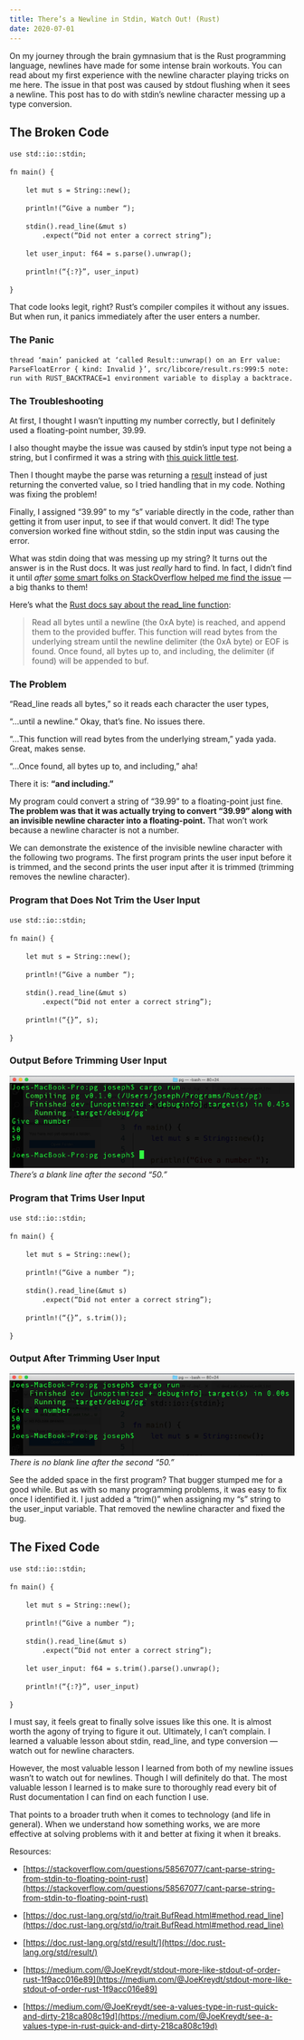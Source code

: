```yaml
---
title: There’s a Newline in Stdin, Watch Out! (Rust)
date: 2020-07-01
---
```


On my journey through the brain gymnasium that is the Rust programming language, newlines have made for some intense brain workouts. You can read about my first experience with the newline character playing tricks on me here. The issue in that post was caused by stdout flushing when it sees a newline. This post has to do with stdin’s newline character messing up a type conversion.

## The Broken Code

    use std::io::stdin;

    fn main() {

        let mut s = String::new();

        println!(“Give a number “);

        stdin().read_line(&mut s)
            .expect(“Did not enter a correct string”);

        let user_input: f64 = s.parse().unwrap();

        println!(“{:?}”, user_input)

    }

That code looks legit, right? Rust’s compiler compiles it without any issues. But when run, it panics immediately after the user enters a number.

### The Panic

    thread ‘main’ panicked at ‘called Result::unwrap() on an Err value: ParseFloatError { kind: Invalid }’, src/libcore/result.rs:999:5 note: run with RUST_BACKTRACE=1 environment variable to display a backtrace.

### The Troubleshooting

At first, I thought I wasn’t inputting my number correctly, but I definitely used a floating-point number, 39.99.

I also thought maybe the issue was caused by stdin’s input type not being a string, but I confirmed it was a string with [this quick little test](/_posts/see-values-type-rust).

Then I thought maybe the parse was returning a [result](https://doc.rust-lang.org/std/result/) instead of just returning the converted value, so I tried handling that in my code. Nothing was fixing the problem!

Finally, I assigned “39.99” to my “s” variable directly in the code, rather than getting it from user input, to see if that would convert. It did! The type conversion worked fine without stdin, so the stdin input was causing the error.

What was stdin doing that was messing up my string? It turns out the answer is in the Rust docs. It was just *really* hard to find. In fact, I didn’t find it until *after* [some smart folks on StackOverflow helped me find the issue](https://stackoverflow.com/questions/58567077/cant-parse-string-from-stdin-to-floating-point-rust) — a big thanks to them!

Here’s what the [Rust docs say about the read_line function](https://doc.rust-lang.org/std/io/trait.BufRead.html#method.read_line):
> Read all bytes until a newline (the 0xA byte) is reached, and append them to the provided buffer.
> This function will read bytes from the underlying stream until the newline delimiter (the 0xA byte) or EOF is found. Once found, all bytes up to, and including, the delimiter (if found) will be appended to buf.

### The Problem

“Read_line reads all bytes,” so it reads each character the user types,

“…until a newline.” Okay, that’s fine. No issues there.

“…This function will read bytes from the underlying stream,” yada yada. Great, makes sense.

“…Once found, all bytes up to, and including,” aha!

There it is: **“and including.”**

My program could convert a string of “39.99” to a floating-point just fine. **The problem was that it was actually trying to convert “39.99” along with an invisible newline character into a floating-point.** That won’t work because a newline character is not a number.

We can demonstrate the existence of the invisible newline character with the following two programs. The first program prints the user input before it is trimmed, and the second prints the user input after it is trimmed (trimming removes the newline character).

### Program that Does Not Trim the User Input

    use std::io::stdin;

    fn main() {

        let mut s = String::new();

        println!(“Give a number “);

        stdin().read_line(&mut s)
            .expect(“Did not enter a correct string”);

        println!(“{}”, s);

    }

### Output Before Trimming User Input

![There’s a blank line after the second “50.”](/images/NewlineInStdinRust_Img_1.png)*There’s a blank line after the second “50.”*

### Program that Trims User Input

    use std::io::stdin;

    fn main() {

        let mut s = String::new();

        println!(“Give a number “);

        stdin().read_line(&mut s)
            .expect(“Did not enter a correct string”);

        println!(“{}”, s.trim());

    }

### Output After Trimming User Input

![There is no blank line after the second “50.”](/images/NewlineInStdinRust_Img_2.png)*There is no blank line after the second “50.”*

See the added space in the first program? That bugger stumped me for a good while. But as with so many programming problems, it was easy to fix once I identified it. I just added a “trim()” when assigning my “s” string to the user_input variable. That removed the newline character and fixed the bug.

## The Fixed Code

    use std::io::stdin;

    fn main() {

        let mut s = String::new();

        println!(“Give a number “);

        stdin().read_line(&mut s)
            .expect(“Did not enter a correct string”);

        let user_input: f64 = s.trim().parse().unwrap();

        println!(“{:?}”, user_input)

    }

I must say, it feels great to finally solve issues like this one. It is almost worth the agony of trying to figure it out. Ultimately, I can’t complain. I learned a valuable lesson about stdin, read_line, and type conversion — watch out for newline characters.

However, the most valuable lesson I learned from both of my newline issues wasn’t to watch out for newlines. Though I will definitely do that. The most valuable lesson I learned is to make sure to thoroughly read every bit of Rust documentation I can find on each function I use.

That points to a broader truth when it comes to technology (and life in general). When we understand how something works, we are more effective at solving problems with it and better at fixing it when it breaks.

Resources:

* [https://stackoverflow.com/questions/58567077/cant-parse-string-from-stdin-to-floating-point-rust](https://stackoverflow.com/questions/58567077/cant-parse-string-from-stdin-to-floating-point-rust)

* [https://doc.rust-lang.org/std/io/trait.BufRead.html#method.read_line](https://doc.rust-lang.org/std/io/trait.BufRead.html#method.read_line)

* [https://doc.rust-lang.org/std/result/](https://doc.rust-lang.org/std/result/)

* [https://medium.com/@JoeKreydt/stdout-more-like-stdout-of-order-rust-1f9acc016e89](https://medium.com/@JoeKreydt/stdout-more-like-stdout-of-order-rust-1f9acc016e89)

* [https://medium.com/@JoeKreydt/see-a-values-type-in-rust-quick-and-dirty-218ca808c19d](https://medium.com/@JoeKreydt/see-a-values-type-in-rust-quick-and-dirty-218ca808c19d)
